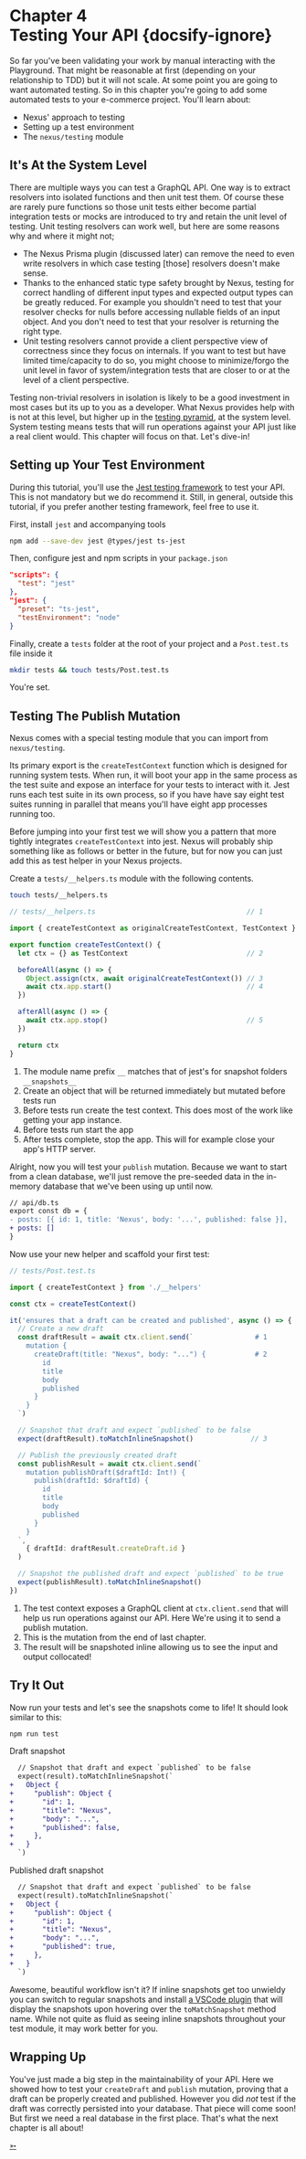 # Chapter 4 <br> Testing Your API {docsify-ignore}

So far you've been validating your work by manual interacting with the Playground. That might be reasonable at first (depending on your relationship to TDD) but it will not scale. At some point you are going to want automated testing. So in this chapter you're going to add some automated tests to your e-commerce project. You'll learn about:

- Nexus' approach to testing
- Setting up a test environment
- The `nexus/testing` module

## It's At the System Level

There are multiple ways you can test a GraphQL API. One way is to extract resolvers into isolated functions and then unit test them. Of course these are rarely pure functions so those unit tests either become partial integration tests or mocks are introduced to try and retain the unit level of testing. Unit testing resolvers can work well, but here are some reasons why and where it might not;

- The Nexus Prisma plugin (discussed later) can remove the need to even write resolvers in which case testing [those] resolvers doesn't make sense.
- Thanks to the enhanced static type safety brought by Nexus, testing for correct handling of different input types and expected output types can be greatly reduced. For example you shouldn't need to test that your resolver checks for nulls before accessing nullable fields of an input object. And you don't need to test that your resolver is returning the right type.
- Unit testing resolvers cannot provide a client perspective view of correctness since they focus on internals. If you want to test but have limited time/capacity to do so, you might choose to minimize/forgo the unit level in favor of system/integration tests that are closer to or at the level of a client perspective.

Testing non-trivial resolvers in isolation is likely to be a good investment in most cases but its up to you as a developer. What Nexus provides help with is not at this level, but higher up in the [testing pyramid](https://codingjourneyman.com/tag/uncle-bob/page/2/), at the system level. System testing means tests that will run operations against your API just like a real client would. This chapter will focus on that. Let's dive-in!

## Setting up Your Test Environment

During this tutorial, you'll use the [Jest testing framework](https://jestjs.io/) to test your API. This is not mandatory but we do recommend it. Still, in general, outside this tutorial, if you prefer another testing framework, feel free to use it.

First, install `jest` and accompanying tools

```bash
npm add --save-dev jest @types/jest ts-jest
```

Then, configure jest and npm scripts in your `package.json`

```json
"scripts": {
  "test": "jest"
},
"jest": {
  "preset": "ts-jest",
  "testEnvironment": "node"
}
```

Finally, create a `tests` folder at the root of your project and a `Post.test.ts` file inside it

```bash
mkdir tests && touch tests/Post.test.ts
```

You're set.

## Testing The Publish Mutation

Nexus comes with a special testing module that you can import from `nexus/testing`.

Its primary export is the `createTestContext` function which is designed for running system tests. When run, it will boot your app in the same process as the test suite and expose an interface for your tests to interact with it. Jest runs each test suite in its own process, so if you have have say eight test suites running in parallel that means you'll have eight app processes running too.

Before jumping into your first test we will show you a pattern that more tightly integrates `createTestContext` into jest. Nexus will probably ship something like as follows or better in the future, but for now you can just add this as test helper in your Nexus projects.

Create a `tests/__helpers.ts` module with the following contents.

```bash
touch tests/__helpers.ts
```

<!-- prettier-ignore -->
```ts
// tests/__helpers.ts                                     // 1

import { createTestContext as originalCreateTestContext, TestContext } from 'nexus/testing'

export function createTestContext() {
  let ctx = {} as TestContext                             // 2

  beforeAll(async () => {
    Object.assign(ctx, await originalCreateTestContext()) // 3
    await ctx.app.start()                                 // 4
  })

  afterAll(async () => {
    await ctx.app.stop()                                  // 5
  })

  return ctx
}
```

1. The module name prefix `__` matches that of jest's for snapshot folders `__snapshots__`
2. Create an object that will be returned immediately but mutated before tests run
3. Before tests run create the test context. This does most of the work like getting your app instance.
4. Before tests run start the app
5. After tests complete, stop the app. This will for example close your app's HTTP server.

Alright, now you will test your `publish` mutation. Because we want to start from a clean database, we'll just remove the pre-seeded data in the in-memory database that we've been using up until now.

```diff
// api/db.ts
export const db = {
- posts: [{ id: 1, title: 'Nexus', body: '...', published: false }],
+ posts: []
}
```

Now use your new helper and scaffold your first test:

<!-- prettier-ignore -->
```ts
// tests/Post.test.ts

import { createTestContext } from './__helpers'

const ctx = createTestContext()

it('ensures that a draft can be created and published', async () => {
  // Create a new draft
  const draftResult = await ctx.client.send(`               # 1
    mutation {
      createDraft(title: "Nexus", body: "...") {            # 2
        id
        title
        body
        published
      }
    }
  `)

  // Snapshot that draft and expect `published` to be false
  expect(draftResult).toMatchInlineSnapshot()              // 3

  // Publish the previously created draft
  const publishResult = await ctx.client.send(`
    mutation publishDraft($draftId: Int!) {
      publish(draftId: $draftId) {
        id
        title
        body
        published
      }
    }
  `,
    { draftId: draftResult.createDraft.id }
  )

  // Snapshot the published draft and expect `published` to be true
  expect(publishResult).toMatchInlineSnapshot()
})
```

1. The test context exposes a GraphQL client at `ctx.client.send` that will help us run operations against our API. Here We're using it to send a publish mutation.
2. This is the mutation from the end of last chapter.
3. The result will be snapshoted inline allowing us to see the input and output collocated!

## Try It Out

Now run your tests and let's see the snapshots come to life! It should look similar to this:

```bash
npm run test
```

Draft snapshot

```diff
  // Snapshot that draft and expect `published` to be false
  expect(result).toMatchInlineSnapshot(`
+   Object {
+     "publish": Object {
+       "id": 1,
+       "title": "Nexus",
+       "body": "...",
+       "published": false,
+     },
+   }
  `)
```

Published draft snapshot

```diff
  // Snapshot that draft and expect `published` to be false
  expect(result).toMatchInlineSnapshot(`
+   Object {
+     "publish": Object {
+       "id": 1,
+       "title": "Nexus",
+       "body": "...",
+       "published": true,
+     },
+   }
  `)
```

Awesome, beautiful workflow isn't it? If inline snapshots get too unwieldy you can switch to regular snapshots and install [a VSCode plugin](https://marketplace.visualstudio.com/items?itemName=asvetliakov.snapshot-tools) that will display the snapshots upon hovering over the `toMatchSnapshot` method name. While not quite as fluid as seeing inline snapshots throughout your test module, it may work better for you.

## Wrapping Up

You've just made a big step in the maintainability of your API. Here we showed how to test your `createDraft` and `publish` mutation, proving that a draft can be properly created and published. However you did _not_ test if the draft was correctly persisted into your database. That piece will come soon! But first we need a real database in the first place. That's what the next chapter is all about!

<div class="NextIs NextChapter"></div>

[➳](/tutorial/chapter-5-persisting-data-via-prisma)
